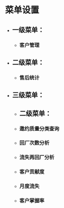# 菜单设置
* ## 一级菜单：
    * ### 客户管理

* ## 二级菜单：
    * ### 售后统计
    
* ## 三级菜单：
    * ## 二级菜单：
    * ### 邀约质量分类查询
    * ### 回厂次数分析
    * ### 流失再回厂分析
    * ### 客户贡献度
    * ### 月度流失
    * ### 客户掌握率

